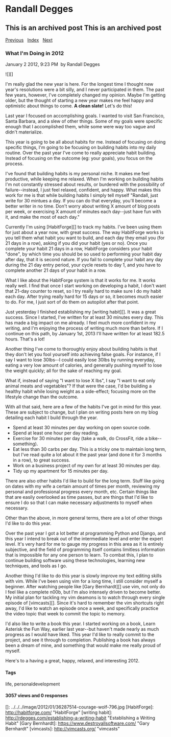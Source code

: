 # Randall Degges

## This is an archived post This is an archived post

[Previous][]   [Index][]   [Next][]

### What I'm Doing in 2012

January 2 2012, 9:23 PM  by Randall Degges

![][]

I'm really glad the new year is here. For the longest time I thought new year's
resolutions were a bit silly, and I never participated in them. The past few
years, however, I've completely changed my opinion. Maybe I'm getting older, but
the thought of starting a new year makes me feel happy and optimistic about
things to come. **A clean slate!** Let's do this!

Last year I focused on accomplishing goals. I wanted to visit San Francisco,
Santa Barbara, and a slew of other things. Some of my goals were specific enough
that I accomplished them, while some were way too vague and didn't materialize.

This year is going to be all about habits for me. Instead of focusing on doing
specific things, I'm going to be focusing on building habits into my daily
routine. Over the past year I've come to really appreciate habit building.
Instead of focusing on the outcome (eg: your goals), you focus on the process.

I've found that building habits is my personal niche. It makes me feel
productive, while keeping me relaxed. When I'm working on building habits I'm
not constantly stressed about results, or burdered with the possibility of
failure--instead, I just feel relaxed, confident, and happy. What makes this
work for me is that while building habits I simply tell myself "Randall, just
write for 30 mintues a day. If you can do that everyday, you'll become a better
writer in no time. Don't worry about writing X amount of blog posts per week, or
exercising X amount of minutes each day--just have fun with it, and make the
most of each day."

Currently I'm using [HabitForge][] to track my habits. I've been using them for
just about a year now, with great success. The way HabitForge works is you tell
them what habit you want to build, and each day they email you (for 21 days in a
row), asking if you did your habit (yes or no). Once you complete your habit 21
days in a row, HabitForge considers your habit "done", by which time you should
be so used to performing your habit day after day, that it is second nature. If
you fail to complete your habit any day during the 21 day entry period, your
cycle resets to day 1, and you have to complete another 21 days of your habit in
a row.

What I like about the HabitForge system is that it works for me. It works really
well. I find that once I start working on developing a habit, I don't want that
21-day counter to reset, so I try really hard to make sure I do my habit each
day. After trying really hard for 15 days or so, it becomes much easier to do.
For me, I just sort of do them on autopilot after that point.

Just yesterday I finished establishing my [writing habit][]. It was a great
success. Since I started, I've written for at least 30 minutes every day. This
has made a big impact on me already. I feel much more confident in my writing,
and I'm enjoying the process of writing much more than before. If I continue on
this path, by January 1st, 2013 I'll have written for at least 182.5 hours.
That's a lot!

Another thing I've come to thoroughly enjoy about building habits is that they
don't let you fool yourself into achieving false goals. For instance, if I say I
want to lose 30lbs--I could easily lose 30lbs by running everyday, eating a very
low amount of calories, and generally pushing myself to lose the weight quickly;
all for the sake of reaching my goal.

What if, instead of saying "I want to lose X lbs", I say "I want to eat only
animal meats and vegetables"? If that were the case, I'd be building a healthy
habit while losing weight as a side-effect; focusing more on the lifestyle
change than the outcome.

With all that said, here are a few of the habits I've got in mind for this year.
These are subject to change, but I plan on writing posts here on my blog
detailing each habit I build through the year.

-   Spend at least 30 minutes per day working on open source code.
-   Spend at least one hour per day reading.
-   Exercise for 30 minutes per day (take a walk, do CrossFit, ride a
    bike--something).
-   Eat less than 30 carbs per day. This is a tricky one to maintain long term,
    but I've read quite a lot about it the past year (and done it for 3 months
    in a row), to great success.
-   Work on a business project of my own for at least 30 minutes per day.
-   Tidy up my apartment for 15 minutes per day.

There are also other habits I'd like to build for the long term. Stuff like
going on dates with my wife a certain amount of times per month, reviewing my
personal and professional progress every month, etc. Certain things like that
are easily overlooked as time passes, but are things that I'd like to ensure I
do so that I can make necessary adjustments to myself when necessary.

Other than the above, in more general terms, there are a lot of other things I'd
like to do this year.

Over the past year I got a lot better at programming Python and Django, and this
year I intend to break out of the intermediate level and enter the expert level.
It's very hard for me to gauge my progress in this area as it is entirely
subjective, and the field of programming itself contains limitless information
that is impossible for any one person to learn. To combat this, I plan to
continue building software using these technologies, learning new techniques,
and tools as I go.

Another thing I'd like to do this year is slowly improve my text editing skills
with vim. While I've been using vim for a long time, I still consider myself a
beginner. After watching people like [Gary Bernhardt][] use vim, not only do I
feel like a complete n00b, but I'm also intensely driven to become better. My
initial plan for tackling my vim deamons is to watch through every single
episode of [vimcasts][]. Since it's hard to remember the vim shortcuts right
away, I'd like to watch an episode once a week, and specifically practice the
video topic that week to commit the topic to memory.

I'd also like to write a book this year. I started working on a book, Learn
Asterisk the Fun Way, earlier last year--but haven't made nearly as much
progress as I would have liked. This year I'd like to really commit to the
project, and see it through to completion. Publishing a book has always been a
dream of mine, and something that would make me really proud of myself.

Here's to a having a great, happy, relaxed, and interesting 2012.

#### Tags

life, personaldevelopment

#### 3057 views and 0 responses

  [Previous]: ../../../posts/2012/01/writing-habit-complete.html
  [Index]: ../../../index-4.html
  [Next]: ../../../posts/2011/12/devops-django-part-4-choosing-heroku.html
  []: ../../../image/2012/01/36287514-courage-wolf-796.jpg
  [HabitForge]: http://habitforge.com/ "HabitForge"
  [writing habit]: http://rdegges.com/establishing-a-writing-habit
    "Establishing a Writing Habit"
  [Gary Bernhardt]: https://www.destroyallsoftware.com/ "Gary Bernhardt"
  [vimcasts]: http://vimcasts.org/ "vimcasts"
